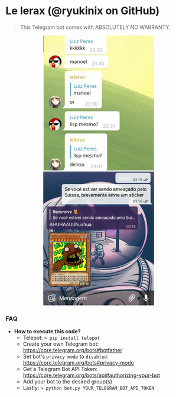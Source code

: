 # Le lerax (@ryukinix on GitHub)

> This Telegram bot comes with ABSOLUTELY NO WARRANTY.

<p align="center">
  <a href="">
    <img alt="Oi" src="./img/oi_chat.jpg" width="300px">
    <img alt="Suissa" src="./img/suissa_chat.jpg" width="300px">
  </a>
</p>

### FAQ
- __How to execute this code?__
  - Telepot: `> pip install telepot`
  - Create your own Telegram bot: https://core.telegram.org/bots#botfather
  - Set bot's `privacy mode` to `disabled`: https://core.telegram.org/bots#privacy-mode
  - Get a Telegram Bot API Token: https://core.telegram.org/bots/api#authorizing-your-bot
  - Add your bot to the desired group(s)
  - Lastly: `> python bot.py YOUR_TELEGRAM_BOT_API_TOKEN`
  
